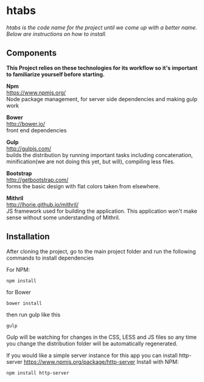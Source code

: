 htabs
=====
*htabs is the code name for the project until we come up with a better name. Below are instructions on how to install.* 

Components 
----- 
**This Project relies on these technologies for its workflow so it's important to familiarize yourself before starting.**

**Npm**  
https://www.npmjs.org/  
Node package management, for server side dependencies and making gulp work

**Bower**  
http://bower.io/  
front end dependencies


**Gulp**  
http://gulpjs.com/  
builds the distribution by running important tasks including concatenation, minification(we are not doing this yet, but will), compiling less files. 


**Bootstrap**  
http://getbootstrap.com/  
forms the basic design with flat colors taken from elsewhere. 


**Mithril**  
http://lhorie.github.io/mithril/  
JS framework used for building the application. This application won't make sense without some understanding of Mithril. 


Installation
-----
After cloning the project, go to the main project folder and  run the following commands to install dependencies

For NPM:

```npm install```

for Bower 

```bower install```

then run gulp like this 

``` gulp ```

Gulp will be watching for changes in the CSS, LESS and JS files so any time you change the distribution folder will be automatically regenerated. 


If you would like a simple server instance for this app you can install http-server
https://www.npmjs.org/package/http-server
Install with NPM:

``` npm install http-server ```
